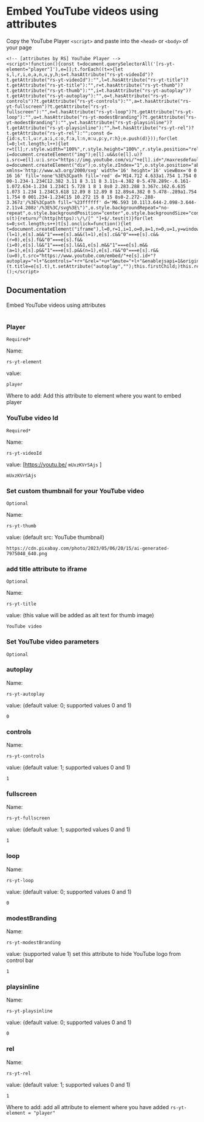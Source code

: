 # Embed YouTube videos using attributes

Copy the YouTube Player ```<script>``` and paste into the ```<head>``` or ```<body>``` of your page
```
<!-- [attributes by RS] YouTube Player -->
<script>!function(){const t=document.querySelectorAll('[rs-yt-element="player"]'),e=[];t.forEach((t=>{let s,l,r,i,o,a,n,u,y,h;s=t.hasAttribute("rs-yt-videoId")?t.getAttribute("rs-yt-videoId"):"",l=t.hasAttribute("rs-yt-title")?t.getAttribute("rs-yt-title"):"",r=t.hasAttribute("rs-yt-thumb")?t.getAttribute("rs-yt-thumb"):"",i=t.hasAttribute("rs-yt-autoplay")?t.getAttribute("rs-yt-autoplay"):"",o=t.hasAttribute("rs-yt-controls")?t.getAttribute("rs-yt-controls"):"",a=t.hasAttribute("rs-yt-fullscreen")?t.getAttribute("rs-yt-fullscreen"):"",n=t.hasAttribute("rs-yt-loop")?t.getAttribute("rs-yt-loop"):"",u=t.hasAttribute("rs-yt-modestBranding")?t.getAttribute("rs-yt-modestBranding"):"",y=t.hasAttribute("rs-yt-playsinline")?t.getAttribute("rs-yt-playsinline"):"",h=t.hasAttribute("rs-yt-rel")?t.getAttribute("rs-yt-rel"):"";const d={id:s,t:l,u:r,a:i,c:o,f:a,l:n,m:u,p:y,r:h};e.push(d)}));for(let l=0;l<t.length;l++){let r=t[l];r.style.width="100%",r.style.height="100%",r.style.position="relative";let i=document.createElement("img");e[l].u&&s(e[l].u)?i.src=e[l].u:i.src="https://img.youtube.com/vi/"+e[l].id+"/maxresdefault.jpg",i.style.width="100%",i.style.height="100%",i.style.objectFit="cover",i.style.position="relative",i.style.top="0",i.style.left="0",i.alt=e[l].t,t[l].appendChild(i);let o=document.createElement("div");o.style.zIndex="1",o.style.position="absolute",o.style.top="43%",o.style.left="43%",o.style.width="15%",o.style.height="15%",o.style.backgroundImage="url(\"data:image/svg+xml,%3Csvg xmlns='http://www.w3.org/2000/svg' width='16' height='16' viewBox='0 0 16 16' fill='none'%3E%3Cpath fill='red' d='M14.712 4.633a1.754 1.754 0 00-1.234-1.234C12.382 3.11 8 3.11 8 3.11s-4.382 0-5.478.289c-.6.161-1.072.634-1.234 1.234C1 5.728 1 8 1 8s0 2.283.288 3.367c.162.6.635 1.073 1.234 1.234C3.618 12.89 8 12.89 8 12.89s4.382 0 5.478-.289a1.754 1.754 0 001.234-1.234C15 10.272 15 8 15 8s0-2.272-.288-3.367z'/%3E%3Cpath fill='%23ffffff' d='M6.593 10.11l3.644-2.098-3.644-2.11v4.208z'/%3E%3C/svg%3E\")",o.style.backgroundRepeat="no-repeat",o.style.backgroundPosition="center",o.style.backgroundSize="contain",t[l].appendChild(o)}function s(t){return/^(http|https):\/\/[^ "]+$/.test(t)}for(let s=0;s<t.length;s++)t[s].onclick=function(){let t=document.createElement("iframe"),l=0,r=1,i=1,o=0,a=1,n=0,u=1,y=window.location.href;for(e[s].t&&"true"===e[s].t&&(l=1),e[s].a&&"1"===e[s].a&&(l=1),e[s].c&&"0"===e[s].c&&(r=0),e[s].f&&"0"===e[s].f&&(i=0),e[s].l&&"1"===e[s].l&&1,e[s].m&&"1"===e[s].m&&(a=1),e[s].p&&"1"===e[s].p&&(n=1),e[s].r&&"0"===e[s].r&&(u=0),t.src="https://www.youtube.com/embed/"+e[s].id+"?autoplay="+l+"&controls="+r+"&rel="+u+"&mute="+l+"&enablejsapi=1&origin="+y+"&widget_referrer="+y+"&playsinline="+n+"&iv_load_policy=3&fs="+i+"&modestbranding="+a,t.frameborder="0",t.style.width="100%",t.style.top="0",t.style.left="0",t.style.height="100%",t.style.position="absolute",e[s].t&&(t.title=e[s].t),t.setAttribute("autoplay","");this.firstChild;)this.removeChild(this.firstChild);this.appendChild(t)}}();</script>
```
## Documentation
Embed YouTube videos using attributes
#
### Player
```Required*```

Name:
```
rs-yt-element
```
value: 
```
player
```
Where to add:  Add this attribute to element where you want to embed player
### YouTube video Id 
```Required*```

Name:
```
rs-yt-videoId 
```
value: [https://youtu.be/ ```mUxzKVrSAjs``` ]
``` 
mUxzKVrSAjs
```
### Set custom thumbnail for your YouTube video 
```Optional```

Name:
```
rs-yt-thumb
```
value: (default src: YouTube thumbnail)
``` 
https://cdn.pixabay.com/photo/2023/05/06/20/15/ai-generated-7975048_640.png
```
### add title attribute to iframe
```Optional```

Name:
```
rs-yt-title
```
value: (this value will be added as alt text for thumb image)
``` 
YouTube video
```
### Set YouTube video parameters 
```Optional```

### autoplay
Name:
```
rs-yt-autoplay
```
value: (default value: 0; supported values 0 and 1)
``` 
0
```
### controls
Name:
```
rs-yt-controls
```
value: (default value: 1; supported values 0 and 1)
``` 
1
```
### fullscreen
Name:
```
rs-yt-fullscreen
```
value: (default value: 1; supported values 0 and 1)
``` 
1
```
### loop
Name:
```
rs-yt-loop
```
value: (default value: 0; supported values 0 and 1)
``` 
0
```
### modestBranding
Name:
```
rs-yt-modestBranding
```
value: (supported value 1) set this attribute to hide YouTube logo from control bar
``` 
1
```
### playsinline
Name:
```
rs-yt-playsinline
```
value: (default value: 0; supported values 0 and 1)
``` 
0
```
### rel
Name:
```
rs-yt-rel
```
value: (default value: 1; supported values 0 and 1)
``` 
1
```
Where to add: add all attribute to element where you have added ```rs-yt-element = "player"```
